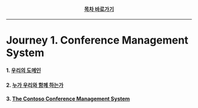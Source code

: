 <div align="center">

#### [목차 바로가기](https://github.com/dhslrl321/cqrs-journey-guide-korean/blob/master/Table%20of%20Contents.md)

</div>

---

# Journey 1. Conference Management System

#### 1. [우리의 도메인](https://github.com/dhslrl321/cqrs-journey-korean-ver/blob/master/part01-journey/journey01/01.우리의%20도메인.mdwn)

#### 2. [누가 우리와 함께 하는가](https://github.com/dhslrl321/cqrs-journey-korean-ver/blob/master/part01-journey/journey01/02.누가%20우리와%20함께%20여정을%20떠날%20것인가.mdwn)

#### 3. [The Contoso Conference Management System](https://github.com/dhslrl321/cqrs-journey-korean-ver/blob/master/part01-journey/journey01/03.The%20Contoso%20Conference%20Management%20System.mdwn)
